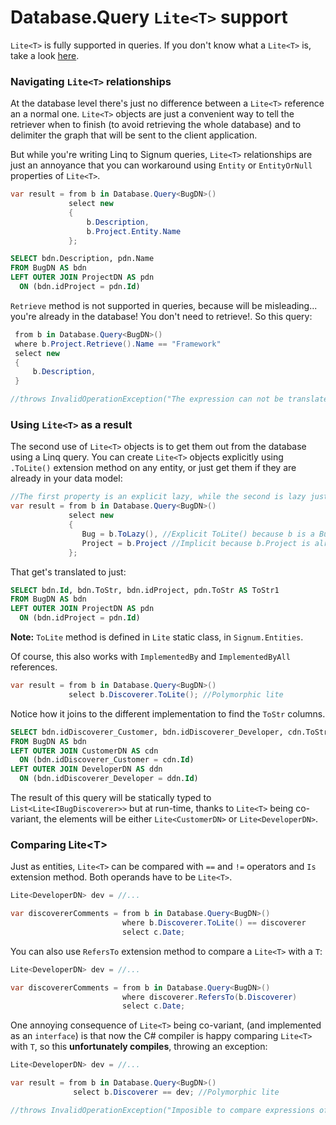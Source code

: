 # Database.Query `Lite<T>` support

`Lite<T>` is fully supported in queries. If you don't know what a `Lite<T>` is, take a look [here](../Signum.Entities/Lite.md). 

### Navigating `Lite<T>` relationships
At the database level there's just no difference between a `Lite<T>` reference an a normal one. `Lite<T>` objects are just a convenient way to tell the retriever when to finish (to avoid retrieving the whole database) and to delimiter the graph that will be sent to the client application. 

But while you're writing Linq to Signum queries, `Lite<T>` relationships are just an annoyance that you can workaround using `Entity` or `EntityOrNull` properties of `Lite<T>`.



```C#
var result = from b in Database.Query<BugDN>()
             select new
             {
                 b.Description,
                 b.Project.Entity.Name
             };
```

```SQL
SELECT bdn.Description, pdn.Name
FROM BugDN AS bdn
LEFT OUTER JOIN ProjectDN AS pdn
  ON (bdn.idProject = pdn.Id)
```

`Retrieve` method is not supported in queries, because will be misleading... you're already in the database! You don't need to retrieve!. So this query:

```C#
 from b in Database.Query<BugDN>()
 where b.Project.Retrieve().Name == "Framework"
 select new
 {
     b.Description,
 }

//throws InvalidOperationException("The expression can not be translated to SQL: new ProjectDN(bdn.idProject)")
```

### Using `Lite<T>` as a result
 
The second use of `Lite<T>` objects is to get them out from the database using a Linq query. You can create `Lite<T>` objects explicitly using `.ToLite()` extension method on any entity, or just get them if they are already in your data model: 

```C#
//The first property is an explicit lazy, while the second is lazy just because BugDN.Project is Lazy. 
var result = from b in Database.Query<BugDN>()
             select new 
			 { 
				Bug = b.ToLazy(), //Explicit ToLite() because b is a BugDN 
                Project = b.Project //Implicit because b.Project is already a Lite<ProjectDN>
             }; 
```

That get's translated to just:

```SQL
SELECT bdn.Id, bdn.ToStr, bdn.idProject, pdn.ToStr AS ToStr1
FROM BugDN AS bdn
LEFT OUTER JOIN ProjectDN AS pdn
  ON (bdn.idProject = pdn.Id)
```

**Note:** `ToLite` method is defined in `Lite` static class, in `Signum.Entities`. 

Of course, this also works with `ImplementedBy` and `ImplementedByAll` references.

```C#
var result = from b in Database.Query<BugDN>()
             select b.Discoverer.ToLite(); //Polymorphic lite 
```

Notice how it joins to the different implementation to find the `ToStr` columns. 

```SQL
SELECT bdn.idDiscoverer_Customer, bdn.idDiscoverer_Developer, cdn.ToStr, ddn.ToStr AS ToStr1
FROM BugDN AS bdn
LEFT OUTER JOIN CustomerDN AS cdn
  ON (bdn.idDiscoverer_Customer = cdn.Id)
LEFT OUTER JOIN DeveloperDN AS ddn
  ON (bdn.idDiscoverer_Developer = ddn.Id)
```

The result of this query will be statically typed to `List<Lite<IBugDiscoverer>>` but at run-time, thanks to `Lite<T>` being co-variant, the elements will be either `Lite<CustomerDN>` or `Lite<DeveloperDN>`.

### Comparing Lite\<T>

Just as entities, `Lite<T>` can be compared with `==` and `!=` operators and `Is` extension method. Both operands have to be `Lite<T>`.  

```C#
Lite<DeveloperDN> dev = //...

var discovererComments = from b in Database.Query<BugDN>()
                         where b.Discoverer.ToLite() == discoverer
                         select c.Date;
```

You can also use `RefersTo` extension method to compare a `Lite<T>` with a `T`: 

```C#
Lite<DeveloperDN> dev = //...

var discovererComments = from b in Database.Query<BugDN>()
                         where discoverer.RefersTo(b.Discoverer)
                         select c.Date;
```

One annoying consequence of `Lite<T>` being co-variant, (and implemented as an `interface`) is that now the C# compiler is happy comparing `Lite<T>` with `T`, so this **unfortunately compiles**, throwing an exception: 

```C#
Lite<DeveloperDN> dev = //...

var result = from b in Database.Query<BugDN>()
              select b.Discoverer == dev; //Polymorphic lite

//throws InvalidOperationException("Imposible to compare expressions of type IBugDiscoverer == Lite<DeveloperDN>");
```

